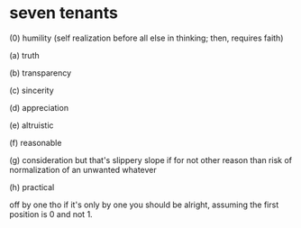 # seven tenants

(0) humility (self realization before all else in thinking; then, requires faith)

(a) truth

(b) transparency

(c) sincerity

(d) appreciation 

(e) altruistic 

(f) reasonable 

(g) consideration but that's slippery slope if for not other reason than risk of normalization of an unwanted whatever

(h) practical

off by one tho if it's only by one you should be alright, assuming the first position is 0 and not 1.

